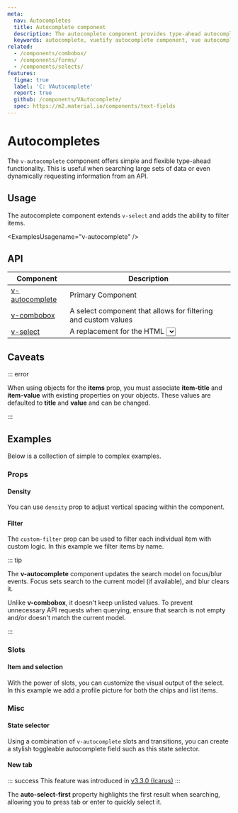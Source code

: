 ```yaml
---
meta:
  nav: Autocompletes
  title: Autocomplete component
  description: The autocomplete component provides type-ahead autocomplete functionality and provides a list of available options.
  keywords: autocomplete, vuetify autocomplete component, vue autocomplete component
related:
  - /components/combobox/
  - /components/forms/
  - /components/selects/
features:
  figma: true
  label: 'C: VAutocomplete'
  report: true
  github: /components/VAutocomplete/
  spec: https://m2.material.io/components/text-fields
---
```


# Autocompletes

The `v-autocomplete` component offers simple and flexible type-ahead functionality. This is useful when searching large sets of data or even dynamically requesting information from an API.

<PageFeatures />

## Usage

The autocomplete component extends `v-select` and adds the ability to filter items.

<ExamplesUsagename="v-autocomplete" />

<PromotedEntry />

## API

| Component | Description |
| - | - |
| [v-autocomplete](/api/v-autocomplete/) | Primary Component |
| [v-combobox](/api/v-combobox/) | A select component that allows for filtering and custom values |
| [v-select](/api/v-select/) | A replacement for the HTML <select></select> |

<ApiInline hide-links />

## Caveats

::: error

When using objects for the **items** prop, you must associate **item-title** and **item-value** with existing properties on your objects. These values are defaulted to **title** and **value** and can be changed.

:::

## Examples

Below is a collection of simple to complex examples.

### Props

#### Density

You can use `density` prop to adjust vertical spacing within the component.

<ExamplesExample file="v-autocomplete/prop-density" />

#### Filter

The `custom-filter` prop can be used to filter each individual item with custom logic. In this example we filter items by name.

<ExamplesExample file="v-autocomplete/prop-filter" />

::: tip

The **v-autocomplete** component updates the search model on focus/blur events. Focus sets search to the current model (if available), and blur clears it.

Unlike **v-combobox**, it doesn't keep unlisted values. To prevent unnecessary API requests when querying, ensure that search is not empty and/or doesn't match the current model.

:::

### Slots

#### Item and selection

With the power of slots, you can customize the visual output of the select. In this example we add a profile picture for both the chips and list items.

<ExamplesExample file="v-autocomplete/slot-item-and-selection" />

### Misc

<!--
#### Asynchronous items

Sometimes you need to load data externally based upon a search query. Use the `search-input` prop with the **.sync** modifier when using the `autocomplete` prop. We also make use of the new `cache-items` prop. This will keep a unique list of all items that have been passed to the `items` prop and is **REQUIRED** when using asynchronous items and the **multiple** prop.

<ExamplesExample file="v-autocomplete/misc-asynchronous-items" />
-->

#### State selector

Using a combination of `v-autocomplete` slots and transitions, you can create a stylish toggleable autocomplete field such as this state selector.

<ExamplesExample file="v-autocomplete/misc-state-selector" />

#### New tab

::: success
This feature was introduced in [v3.3.0 (Icarus)](/getting-started/release-notes/?version=v3.3.0)
:::

The **auto-select-first** property highlights the first result when searching, allowing you to press <v-kbd>tab</v-kbd> or <v-kbd>enter</v-kbd> to quickly select it.

<ExamplesExample file="v-autocomplete/misc-new-tab" />
